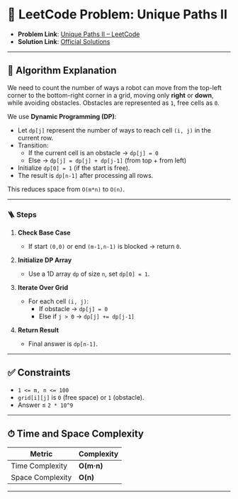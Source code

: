 # 🧩 LeetCode Problem: Unique Paths II

- **Problem Link**: [Unique Paths II – LeetCode](https://leetcode.com/problems/unique-paths-ii/)
- **Solution Link**: [Official Solutions](https://leetcode.com/problems/unique-paths-ii/solutions/)

---

## 🧠 Algorithm Explanation

We need to count the number of ways a robot can move from the top-left corner to the bottom-right corner in a grid, moving only **right** or **down**, while avoiding obstacles. Obstacles are represented as `1`, free cells as `0`.

We use **Dynamic Programming (DP)**:

- Let `dp[j]` represent the number of ways to reach cell `(i, j)` in the current row.
- Transition:
  - If the current cell is an obstacle → `dp[j] = 0`
  - Else → `dp[j] = dp[j] + dp[j-1]` (from top + from left)
- Initialize `dp[0] = 1` (if the start is free).
- The result is `dp[n-1]` after processing all rows.

This reduces space from `O(m*n)` to `O(n)`.

---

### 🪜 Steps

1. **Check Base Case**  
   - If start `(0,0)` or end `(m-1,n-1)` is blocked → return `0`.

2. **Initialize DP Array**  
   - Use a 1D array `dp` of size `n`, set `dp[0] = 1`.

3. **Iterate Over Grid**  
   - For each cell `(i, j)`:
     - If obstacle → `dp[j] = 0`
     - Else if `j > 0` → `dp[j] += dp[j-1]`

4. **Return Result**  
   - Final answer is `dp[n-1]`.

---

## ✅ Constraints

- `1 <= m, n <= 100`
- `grid[i][j]` is `0` (free space) or `1` (obstacle).
- Answer ≤ `2 * 10^9`

---

## ⏱ Time and Space Complexity

| Metric            | Complexity |
|-------------------|------------|
| Time Complexity   | **O(m·n)** |
| Space Complexity  | **O(n)**   |

---
